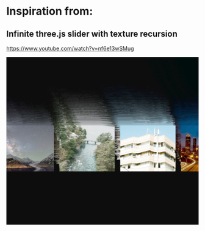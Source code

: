 # Inspiration from:

## Infinite three.js slider with texture recursion

https://www.youtube.com/watch?v=nf6e13wSMug

![Screenshot](screenshot.png)
